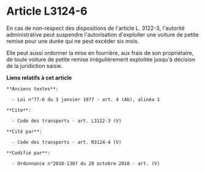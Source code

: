 # Article L3124-6

En cas de non-respect des dispositions de l'article L. 3122-3, l'autorité administrative peut suspendre l'autorisation
d'exploiter une voiture de petite remise pour une durée qui ne peut excéder six mois. 

Elle peut aussi ordonner la mise en fourrière, aux frais de son propriétaire, de toute voiture de petite remise
irrégulièrement exploitée jusqu'à décision de la juridiction saisie.

**Liens relatifs à cet article**

	**Anciens textes**:

	  - Loi n°77-6 du 3 janvier 1977 - art. 4 (Ab), alinéa 1

	**Cite**:

	  - Code des transports - art. L3122-3 (V)

	**Cité par**:

	  - Code des transports - art. R3124-4 (V)

	**Codifié par**:

	  - Ordonnance n°2010-1307 du 28 octobre 2010 - art. (V)
